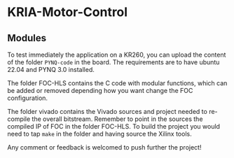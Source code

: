 # KRIA-Motor-Control

## Modules
To test immediately the application on a KR260, you can upload the content of the folder `PYNQ-code` in the board. The requirements are to have ubuntu 22.04 and PYNQ 3.0 installed.

The folder FOC-HLS contains the C code with modular functions, which can be added or removed depending how you want change the FOC configuration.

The folder vivado contains the Vivado sources and project needed to re-compile the overall bitstream. Remember to point in the sources the compiled IP of FOC in the folder FOC-HLS.
To build the project you would need to tap `make` in the folder and having source the Xilinx tools.

Any comment or feedback is welcomed to push further the project!

